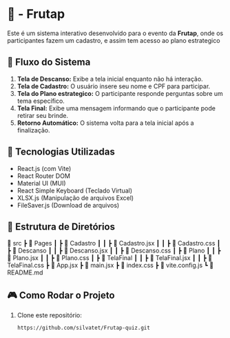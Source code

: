 
# 📱  - Frutap

Este é um sistema interativo desenvolvido para o evento da **Frutap**, onde os participantes fazem um cadastro, e assim tem acesso ao plano estrategico 
## 📌 **Fluxo do Sistema**
1. **Tela de Descanso:** Exibe a tela inicial enquanto não há interação.
2. **Tela de Cadastro:** O usuário insere seu nome e CPF para participar.
3. **Tela do Plano estrategico:** O participante responde perguntas sobre um tema específico.
4. **Tela Final:** Exibe uma mensagem informando que o participante pode retirar seu brinde.
5. **Retorno Automático:** O sistema volta para a tela inicial após a finalização.

## 🚀 **Tecnologias Utilizadas**
- React.js (com Vite)
- React Router DOM
- Material UI (MUI)
- React Simple Keyboard (Teclado Virtual)
- XLSX.js (Manipulação de arquivos Excel)
- FileSaver.js (Download de arquivos)

## 📂 **Estrutura de Diretórios**
📂 src ┣ 📂 Pages ┃ ┣ 📂 Cadastro ┃ ┃ ┣ 📜 Cadastro.jsx ┃ ┃ ┣ 📜 Cadastro.css ┃ ┣ 📂 Descanso ┃ ┃ ┣ 📜 Descanso.jsx ┃ ┃ ┣ 📜 Descanso.css ┃ ┣ 📂 Plano ┃ ┃ ┣ 📜 Plano.jsx ┃ ┃ ┣ 📜 Plano.css ┃ ┣ 📂 TelaFinal ┃ ┃ ┣ 📜 TelaFinal.jsx ┃ ┃ ┣ 📜 TelaFinal.css ┣ 📜 App.jsx ┣ 📜 main.jsx ┣ 📜 index.css ┣ 📜 vite.config.js ┗ 📜 README.md

## 🎮 **Como Rodar o Projeto**
1. Clone este repositório:
   ```sh
   https://github.com/silvatet/Frutap-quiz.git
